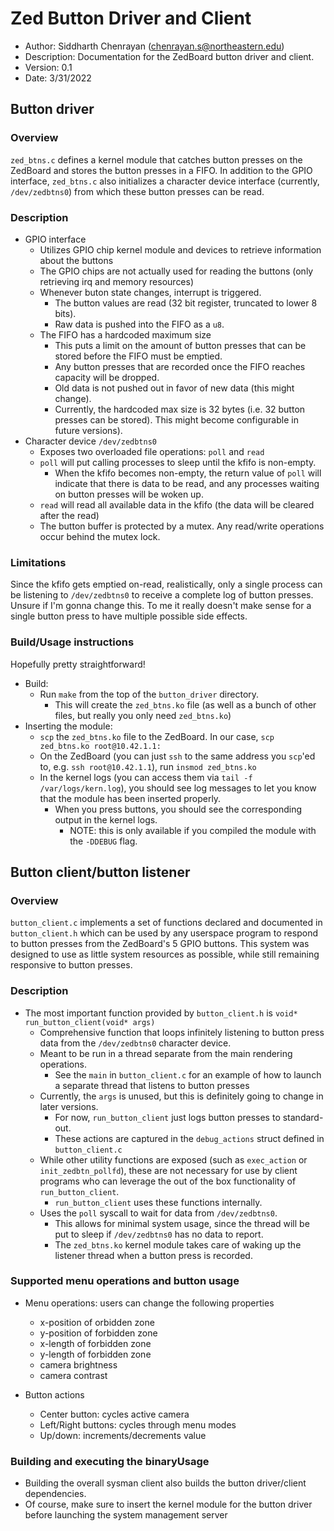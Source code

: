 # Zed Button Driver and Client

- Author: Siddharth Chenrayan (chenrayan.s@northeastern.edu)
- Description: Documentation for the ZedBoard button driver and client. 
- Version: 0.1
- Date: 3/31/2022

## Button driver

### Overview

`zed_btns.c` defines a kernel module that catches button presses on the ZedBoard and stores the button presses in a FIFO. In addition to the GPIO interface, `zed_btns.c` also initializes a character device interface (currently, `/dev/zedbtns0`) from which these button presses can be read.

### Description

- GPIO interface
  - Utilizes GPIO chip kernel module and devices to retrieve information about the buttons
  - The GPIO chips are not actually used for reading the buttons (only retrieving irq and memory resources)
  - Whenever buton state changes, interrupt is triggered. 
    - The button values are read (32 bit register, truncated to lower 8 bits).
    - Raw data is pushed into the FIFO as a `u8`. 
  - The FIFO has a hardcoded maximum size
    - This puts a limit on the amount of button presses that can be stored before the FIFO must be emptied. 
    - Any button presses that are recorded once the FIFO reaches capacity will be dropped.
    - Old data is not pushed out in favor of new data (this might change).
    - Currently, the hardcoded max size is 32 bytes (i.e. 32 button presses can be stored). This might become configurable in future versions). 
- Character device `/dev/zedbtns0`
  - Exposes two overloaded file operations: `poll` and `read`
  - `poll` will put calling processes to sleep until the kfifo is non-empty. 
    - When the kfifo becomes non-empty, the return value of `poll` will indicate that there is data to be read, and any processes waiting on button presses will be woken up. 
  - `read` will read all available data in the kfifo (the data will be cleared after the read)
  - The button buffer is protected by a mutex. Any read/write operations occur behind the mutex lock. 

### Limitations

Since the kfifo gets emptied on-read, realistically, only a single process can be listening to `/dev/zedbtns0` to receive a complete log of button presses. Unsure if I'm gonna change this. To me it really doesn't make sense for a single button press to have multiple possible side effects. 

### Build/Usage instructions

Hopefully pretty straightforward! 

- Build: 
  - Run `make` from the top of the `button_driver` directory.
    - This will create the `zed_btns.ko` file (as well as a bunch of other files, but really you only need `zed_btns.ko`)
- Inserting the module: 
  - `scp` the `zed_btns.ko` file to the ZedBoard. In our case, `scp zed_btns.ko root@10.42.1.1:`
  - On the ZedBoard (you can just `ssh` to the same address you `scp`'ed to, e.g. `ssh root@10.42.1.1`), run `insmod zed_btns.ko`
  - In the kernel logs (you can access them via `tail -f /var/logs/kern.log`), you should see log messages to let you know that the module has been inserted properly. 
    - When you press buttons, you should see the corresponding output in the kernel logs. 
      - NOTE: this is only available if you compiled the module with the `-DDEBUG` flag. 

## Button client/button listener

### Overview

`button_client.c` implements a set of functions declared and documented in `button_client.h` which can be used by any userspace program to respond to button presses from the ZedBoard's 5 GPIO buttons. This system was designed to use as little system resources as possible, while still remaining responsive to button presses. 

### Description

- The most important function provided by `button_client.h` is `void* run_button_client(void* args)` 
  - Comprehensive function that loops infinitely listening to button press data from the `/dev/zedbtns0` character device.
  - Meant to be run in a thread separate from the main rendering operations. 
    - See the `main` in `button_client.c` for an example of how to launch a separate thread that listens to button presses
  - Currently, the `args` is unused, but this is definitely going to change in later versions. 
    - For now, `run_button_client` just logs button presses to standard-out.
    - These actions are captured in the `debug_actions` struct defined in `button_client.c`
  - While other utility functions are exposed (such as `exec_action` or `init_zedbtn_pollfd`), these are not necessary for use by client programs who can leverage the out of the box functionality of `run_button_client`. 
    - `run_button_client` uses these functions internally.
  - Uses the `poll` syscall to wait for data from `/dev/zedbtns0`.
    - This allows for minimal system usage, since the thread will be put to sleep if `/dev/zedbtns0` has no data to report.
    - The `zed_btns.ko` kernel module takes care of waking up the listener thread when a button press is recorded. 

### Supported menu operations and button usage

- Menu operations: users can change the following properties
  - x-position of orbidden zone
  - y-position of forbidden zone
  - x-length of forbidden zone
  - y-length of forbidden zone
  - camera brightness
  - camera contrast

- Button actions
  - Center button: cycles active camera
  - Left/Right buttons: cycles through menu modes
  - Up/down: increments/decrements value

### Building and executing the binaryUsage
  - Building the overall sysman client also builds the button driver/client dependencies.
  - Of course, make sure to insert the kernel module for the button driver before launching the system management server
